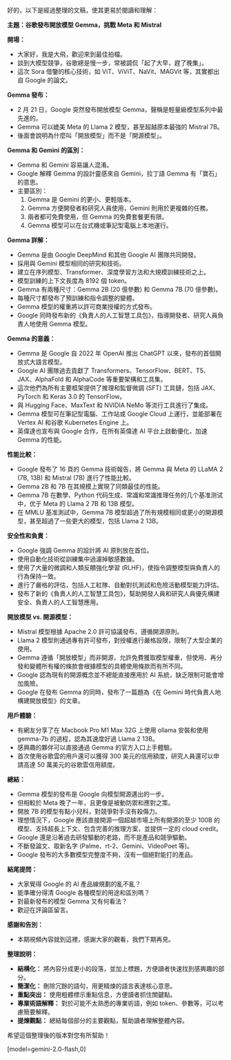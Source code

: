好的，以下是經過整理的文稿，使其更易於閱讀和理解：

**主題：谷歌發布開放模型 Gemma，挑戰 Meta 和 Mistral**

**開場：**

*   大家好，我是大飛，歡迎來到最佳拍檔。
*   談到大模型競爭，谷歌總是慢一步，常被調侃「起了大早，趕了晚集」。
*   這次 Sora 借鑒的核心技術，如 ViT、ViViT、NaVit、MAGVit 等，其實都出自 Google 的論文。

**Gemma 發布：**

*   2 月 21 日，Google 突然發布開放模型 Gemma，聲稱是輕量級模型系列中最先進的。
*   Gemma 可以媲美 Meta 的 Llama 2 模型，甚至超越原本最強的 Mistral 7B。
*   後面會說明為什麼叫「開放模型」而不是「開源模型」。

**Gemma 和 Gemini 的區別：**

*   Gemma 和 Gemini 容易讓人混淆。
*   Google 解釋 Gemma 的設計靈感來自 Gemini，拉丁語 Gemma 有「寶石」的意思。
*   主要區別：
    1.  Gemma 是 Gemini 的更小、更輕版本。
    2.  Gemma 方便開發者和研究人員使用，Gemini 則用於更複雜的任務。
    3.  兩者都可免費使用，但 Gemma 的免費套餐更有限。
    4.  Gemma 模型可以在台式機或筆記型電腦上本地運行。

**Gemma 詳解：**

*   Gemma 是由 Google DeepMind 和其他 Google AI 團隊共同開發。
*   採用與 Gemini 模型相同的研究和技術。
*   建立在序列模型、Transformer、深度學習方法和大規模訓練技術之上。
*   模型訓練的上下文長度為 8192 個 token。
*   Gemma 有兩種尺寸：Gemma 2B (20 億參數) 和 Gemma 7B (70 億參數)。
*   每種尺寸都發布了預訓練和指令調整的變體。
*   Gemma 模型的權重將以許可商業授權的方式發布。
*   Google 同時發布新的《負責人的人工智慧工具包》，指導開發者、研究人員負責人地使用 Gemma 模型。

**Gemma 的意義：**

*   Gemma 是 Google 自 2022 年 OpenAI 推出 ChatGPT 以來，發布的首個開放式大語言模型。
*   Google AI 團隊過去貢獻了 Transformers、TensorFlow、BERT、T5、JAX、AlphaFold 和 AlphaCode 等重要架構和工具集。
*   這次他們為所有主要框架提供了推理和監督微調 (SFT) 工具鏈，包括 JAX、PyTorch 和 Keras 3.0 的 TensorFlow。
*   與 Hugging Face、MaxText 和 NVIDIA NeMo 等流行工具進行了集成。
*   Gemma 模型可在筆記型電腦、工作站或 Google Cloud 上運行，並能部署在 Vertex AI 和谷歌 Kubernetes Engine 上。
*   英偉達也宣布與 Google 合作，在所有英偉達 AI 平台上啟動優化，加速 Gemma 的性能。

**性能比較：**

*   Google 發布了 16 頁的 Gemma 技術報告，將 Gemma 與 Meta 的 LLaMA 2 (7B, 13B) 和 Mistral (7B) 進行了性能比較。
*   Gemma 2B 和 7B 在其規模上實現了同類最佳的性能。
*   Gemma 7B 在數學、Python 代码生成、常識和常識推理任务的几个基准测试中，优于 Meta 的 Llama 2 7B 和 13B 模型。
*   在 MMLU 基准測試中，Gemma 7B 模型超過了所有規模相同或更小的開源模型，甚至超過了一些更大的模型，包括 Llama 2 13B。

**安全性和負責：**

*   Google 強調 Gemma 的設計將 AI 原則放在首位。
*   使用自動化技術從訓練集中過濾掉敏感數據。
*   使用了大量的微調和人類反饋強化學習 (RLHF)，使指令調整模型與負責人的行為保持一致。
*   進行了嚴格的評估，包括人工紅隊、自動對抗測試和危險活動模型能力評估。
*   發布了新的《負責人的人工智慧工具包》，幫助開發人員和研究人員優先構建安全、負責人的人工智慧應用。

**開放模型 vs. 開源模型：**

*   Mistral 模型根據 Apache 2.0 許可協議發布，遵循開源原則。
*   Llama 2 模型則通過專有許可發布，對授權進行嚴格設限，限制了大型企業的使用。
*   Gemma 遵循「開放模型」而非開源，允許免費獲取模型權重，但使用、再分發和變體所有權的條款會根據模型的具體使用條款而有所不同。
*   Google 認為現有的開源概念並不總能直接應用於 AI 系統，缺乏限制可能會增加風險。
*   Google 在發布 Gemma 的同時，發布了一篇題為《在 Gemini 時代負責人地構建開放模型》的文章。

**用戶體驗：**

*   有網友分享了在 Macbook Pro M1 Max 32G 上使用 ollama 安裝和使用 gemma-7b 的過程，認為其速度好過 Llama 2 13B。
*   感興趣的夥伴可以直接通過 Gemma 的官方入口上手體驗。
*   首次使用谷歌雲的用戶還可以獲得 300 美元的信用額度，研究人員還可以申請高達 50 萬美元的谷歌雲信用額度。

**總結：**

*   Gemma 模型的發布是 Google 向模型開源邁出的一步。
*   但相較於 Meta 晚了一年，且更像是被動防禦和應對之策。
*   開放 7B 的模型有點小兒科，對競爭對手沒有殺傷力。
*   理想情況下，Google 應該直接開源一個超越市場上所有開源的至少 100B 的模型、支持超長上下文、包含完善的推理方案，並提供一定的 cloud credit。
*   Google 還是沿著過去研發驅動的老路，而不是產品和競爭驅動。
*   不斷發論文、取新名字 (Palme、rt-2、Gemini、VideoPoet 等)。
*   Google 發布的大多數模型完整度不夠，沒有一個絕對能打的產品。

**結尾提問：**

*   大家覺得 Google 的 AI 產品線規劃的亂不亂？
*   能準確分得清 Google 各種模型的用途和區別嗎？
*   對最新發布的模型 Gemma 又有何看法？
*   歡迎在評論區留言。

**感謝和告別：**

*   本期視頻內容就到這裡，感謝大家的觀看，我們下期再見。

**整理說明：**

*   **結構化：** 將內容分成更小的段落，並加上標題，方便讀者快速找到感興趣的部分。
*   **簡潔化：** 刪除冗餘的語句，用更精煉的語言表達核心意思。
*   **重點突出：** 使用粗體標示重點信息，方便讀者抓住關鍵點。
*   **專業術語解釋：** 對於可能不太熟悉的專業術語，例如 token、參數等，可以考慮簡要解釋。
*   **提煉觀點：** 總結每個部分的主要觀點，幫助讀者理解整體內容。

希望這個整理後的版本對您有所幫助！

[model=gemini-2.0-flash,0]
